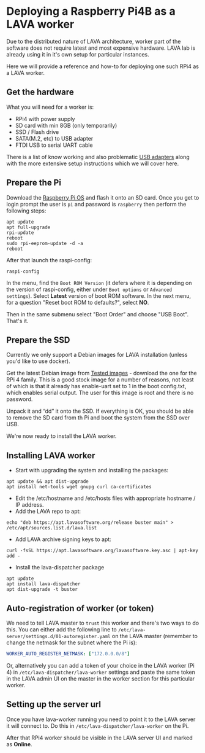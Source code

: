 # Deploying a Raspberry Pi4B as a LAVA worker

Due to the distributed nature of LAVA architecture, worker part of the software
does not require latest and most expensive hardware. LAVA lab is already using
it in it's own setup for particular instances.

Here we will provide a reference and how-to for deploying one such RPi4 as a
LAVA worker.

## Get the hardware

What you will need for a worker is:

* RPi4 with power supply
* SD card with min 8GB (only temporarily)
* SSD / Flash drive
* SATA(M.2, etc) to USB adapter
* FTDI USB to serial UART cable

There is a list of know working and also problematic [USB adapters](https://jamesachambers.com/raspberry-pi-4-usb-boot-config-guide-for-ssd-flash-drives/)
along with the more extensive setup instructions which we will cover here.

## Prepare the Pi

Download the [Raspberry Pi OS](https://www.raspberrypi.org/software/operating-systems/) and flash it onto an SD card.
Once you get to login prompt the user is `pi` and password is `raspberry`
then perform the following steps:

```shell
apt update
apt full-upgrade
rpi-update
reboot
sudo rpi-eeprom-update -d -a
reboot
```

After that launch the raspi-config:

```shell
raspi-config
```

In the menu, find the `Boot ROM Version` (it defers where it is depending on
the version of raspi-config, either under `Boot options` or
`Advanced settings`).
Select **Latest** version of boot ROM software. In the next menu, for a question "Reset boot ROM to defaults?", select **NO**.

Then in the same submenu select "Boot Order" and choose "USB Boot". That's
it.

## Prepare the SSD

Currently we only support a Debian images for LAVA installation (unless you'd
like to use docker).

Get the latest Debian image from [Tested images](https://raspi.debian.net/tested-images/) - download the one for the RPi 4 family. This is a good
stock image for a number of reasons, not least of which is that it already has
enable-uart set to 1 in the boot config.txt, which enables serial output.
The user for this image is root and there is no password.

Unpack it and “dd” it onto the SSD.
If everything is OK, you should be able to remove the SD card from th Pi and
boot the system from the SSD over USB.

We're now ready to install the LAVA worker.

## Installing LAVA worker

* Start with upgrading the system and installing the packages:

```shell
apt update && apt dist-upgrade
apt install net-tools wget gnupg curl ca-certificates
```

* Edit the /etc/hostname and /etc/hosts files with appropriate hostname / IP
address.
* Add the LAVA repo to apt:

```shell
echo "deb https://apt.lavasoftware.org/release buster main" > /etc/apt/sources.list.d/lava.list
```

* Add LAVA archive signing keys to apt:

```shell
curl -fsSL https://apt.lavasoftware.org/lavasoftware.key.asc | apt-key add -
```

* Install the lava-dispatcher package

```shell
apt update
apt install lava-dispatcher
apt dist-upgrade -t buster
```

## Auto-registration of worker (or token)

We need to tell LAVA master to `trust` this worker and there's two ways to
do this. You can either add the following line to `/etc/lava-server/settings.d/01-autoregister.yaml` on the LAVA master (remember to change the netmask for
the subnet where the Pi is):

```yaml
WORKER_AUTO_REGISTER_NETMASK: ["172.0.0.0/8"]
```

Or, alternatively you can add a token of your choice in the LAVA worker (Pi 4)
in `/etc/lava-dispatcher/lava-worker` settings and paste the same token in the
LAVA admin UI on the master in the worker section for this particular worker.

## Setting up the server url

Once you have lava-worker running you need to point it to the LAVA server it
will connect to. Do this in `/etc/lava-dispatcher/lava-worker` on the Pi.

After that RPi4 worker should be visible in the LAVA server UI and marked as
**Online**.
